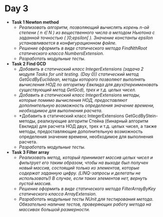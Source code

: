 # Day 3
  * **Task 1 Newton method**
    * *Реализовать алгоритм, позволяющий вычислять корень n-ой степени ( n ∈ N ) из вещественного числа а методом Ньютона с заданной точностью ( ]0;epsilon[ ). Значение константы epsilon устанавливается в конфигурационном файле.*
    * *Решение оформить в виде статического метода FindNthRoot статического класса NumbersExtension.*
    * *Разработать модульные тесты.*
 * **Task 2 Find GCD**
   * *Добавить в статический класс IntegerExtensions  (задача 2 модуля Tasks for unit testing. (Day 0))  статический метод GetGcdByEuclidean, методы которого позволяют выполнять вычисления НОД по алгоритму Евклида для двух(переименовать существующий метод GetGcd), трех и т.д. целых чисел.*
   * *Добавить в статический класс IntegerExtensions методы, которые помимо вычисления НОД, предоставляют дополнительную возможность определения значение времени, необходимое для выполнения расчета.*
   * *Добавить в статический класс IntegerExtensions  GetGcdByStein-методы, реализующие алгоритм Стейна (бинарный алгоритм Евклида) для расчета НОД двух, трех и т.д. целых чисел, а также методы, предоставляющие дополнительную возможность определения значение времени, необходимое для выполнения расчета.
   * *Разработать модульные тесты.*
 * **Task 3 Filter array**
   * *Реализовать метод, который принимает массив целых чисел и фильтрует его таким образом, чтобы на выходе был получен новый массив, состоящий только из элементов, которые содержат заданную цифру. (LINQ-запросы и делегаты не использовать!) В случае, если таких элементов нет, вернуть пустой массив.*
   * *Решение оформить в виде статического метода FilterArrayByKey статического класса ArrayExtension.*
   * *Разработать модульные тесты NUnit  для тестирования метода. Обязательно наличие тестов, проверяющих работу метода на массивах большой размерности.*
